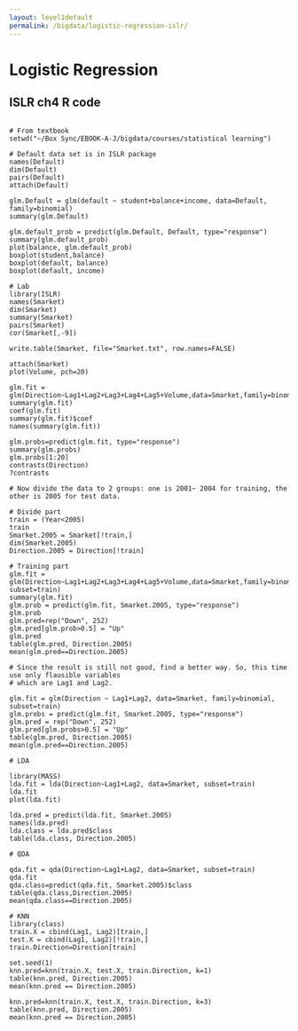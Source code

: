 ```yaml
---
layout: level1default 
permalink: /bigdata/logistic-regression-islr/
---
```


<h1>Logistic Regression</h1>

<h2>ISLR ch4 R code</h2>


<pre><code>
# From textbook
setwd("~/Box Sync/EBOOK-A-J/bigdata/courses/statistical learning")

# Default data set is in ISLR package
names(Default)
dim(Default)
pairs(Default)
attach(Default)

glm.Default = glm(default ~ student+balance+income, data=Default, family=binomial)
summary(glm.Default)

glm.default_prob = predict(glm.Default, Default, type="response")
summary(glm.default_prob)
plot(balance, glm.default_prob)
boxplot(student,balance)
boxplot(default, balance)
boxplot(default, income)

# Lab
library(ISLR)
names(Smarket)
dim(Smarket)
summary(Smarket)
pairs(Smarket)
cor(Smarket[,-9])

write.table(Smarket, file="Smarket.txt", row.names=FALSE)

attach(Smarket)
plot(Volume, pch=20)

glm.fit = glm(Direction~Lag1+Lag2+Lag3+Lag4+Lag5+Volume,data=Smarket,family=binomial)
summary(glm.fit)
coef(glm.fit)
summary(glm.fit)$coef
names(summary(glm.fit))

glm.probs=predict(glm.fit, type="response")
summary(glm.probs)
glm.probs[1:20]
contrasts(Direction)
?contrasts

# Now divide the data to 2 groups: one is 2001~ 2004 for training, the other is 2005 for test data.

# Divide part
train = (Year<2005)
train
Smarket.2005 = Smarket[!train,]
dim(Smarket.2005)
Direction.2005 = Direction[!train]

# Training part
glm.fit = glm(Direction~Lag1+Lag2+Lag3+Lag4+Lag5+Volume,data=Smarket,family=binomial, subset=train) 
summary(glm.fit)
glm.prob = predict(glm.fit, Smarket.2005, type="response")
glm.prob
glm.pred=rep("Down", 252)
glm.pred[glm.prob>0.5] = "Up"
glm.pred
table(glm.pred, Direction.2005)
mean(glm.pred==Direction.2005)

# Since the result is still not good, find a better way. So, this time use only flausible variables
# which are Lag1 and Lag2.

glm.fit = glm(Direction ~ Lag1+Lag2, data=Smarket, family=binomial, subset=train)
glm.probs = predict(glm.fit, Smarket.2005, type="response")
glm.pred = rep("Down", 252)
glm.pred[glm.probs>0.5] = "Up"
table(glm.pred, Direction.2005)
mean(glm.pred==Direction.2005)

# LDA

library(MASS)
lda.fit = lda(Direction~Lag1+Lag2, data=Smarket, subset=train)
lda.fit
plot(lda.fit)

lda.pred = predict(lda.fit, Smarket.2005)
names(lda.pred)
lda.class = lda.pred$class
table(lda.class, Direction.2005)

# QDA

qda.fit = qda(Direction~Lag1+Lag2, data=Smarket, subset=train)
qda.fit
qda.class=predict(qda.fit, Smarket.2005)$class
table(qda.class,Direction.2005)
mean(qda.class==Direction.2005)

# KNN
library(class)
train.X = cbind(Lag1, Lag2)[train,]
test.X = cbind(Lag1, Lag2)[!train,]
train.Direction=Direction[train]

set.seed(1)
knn.pred=knn(train.X, test.X, train.Direction, k=1)
table(knn.pred, Direction.2005)
mean(knn.pred == Direction.2005)

knn.pred=knn(train.X, test.X, train.Direction, k=3)
table(knn.pred, Direction.2005)
mean(knn.pred == Direction.2005)

</code></pre>